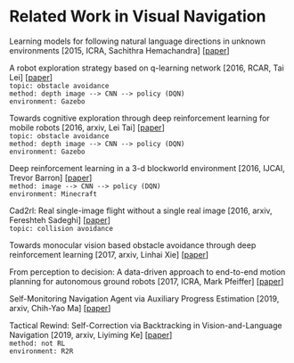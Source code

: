 # Related Work in Visual Navigation

Learning models for following natural language directions in unknown environments \[2015, ICRA, Sachithra Hemachandra\] \[[paper](https://arxiv.org/pdf/1503.05079.pdf)\]

A robot exploration strategy based on q-learning network \[2016, RCAR, Tai Lei\] \[[paper](https://ieeexplore.ieee.org/stamp/stamp.jsp?tp=&arnumber=7784001)\]<br/>
`topic: obstacle avoidance`<br/>
`method: depth image --> CNN --> policy (DQN)`<br/>
`environment: Gazebo`

Towards cognitive exploration through deep reinforcement learning for mobile robots \[2016, arxiv, Lei Tai\] \[[paper](https://arxiv.org/pdf/1610.01733.pdf)\]<br/>
`topic: obstacle avoidance`<br/>
`method: depth image --> CNN --> policy (DQN)`<br/>
`environment: Gazebo`

Deep reinforcement learning in a 3-d blockworld environment \[2016, IJCAI, Trevor Barron\] \[[paper](http://cs.coloradocollege.edu/~mwhitehead/files/mypapers/blockworld.pdf)\]<br/>
`method: image --> CNN --> policy (DQN)`<br/>
`environment: Minecraft`

Cad2rl: Real single-image flight without a single real image \[2016, arxiv, Fereshteh Sadeghi\] \[[paper](https://arxiv.org/pdf/1611.04201.pdf)\]<br/>
`topic: collision avoidance`

Towards monocular vision based obstacle avoidance through deep reinforcement learning \[2017, arxiv, Linhai Xie\] \[[paper](https://arxiv.org/pdf/1706.09829.pdf)\]

From perception to decision: A data-driven approach to end-to-end motion planning for autonomous ground robots \[2017, ICRA, Mark Pfeiffer\] \[[paper](https://arxiv.org/pdf/1609.07910.pdf)\]

Self-Monitoring Navigation Agent via Auxiliary Progress Estimation \[2019, arxiv, Chih-Yao Ma\] \[[paper](https://arxiv.org/pdf/1901.03035.pdf)\]

Tactical Rewind: Self-Correction via Backtracking in Vision-and-Language Navigation \[2019, arxiv, Liyiming Ke\] \[[paper](https://arxiv.org/pdf/1903.02547.pdf)\]<br/>
`method: not RL`<br/>
`environment: R2R`


